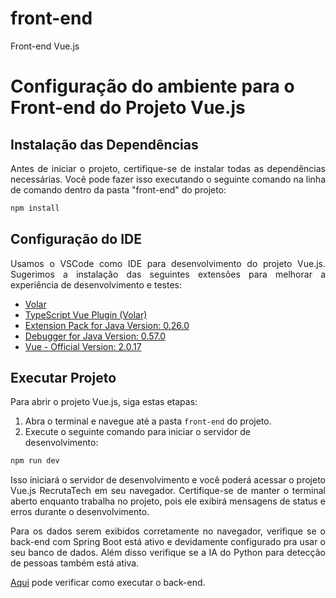 # front-end
Front-end Vue.js

# Configuração do ambiente para o Front-end do Projeto Vue.js

## Instalação das Dependências

<p align="justify">Antes de iniciar o projeto, certifique-se de instalar todas as dependências necessárias. Você pode fazer isso executando o seguinte comando na linha de comando dentro da pasta "front-end" do projeto:</p>

```sh
npm install
```

## Configuração do IDE

<p align="justify">Usamos o VSCode como IDE para desenvolvimento do projeto Vue.js. Sugerimos a instalação das seguintes extensões para melhorar a experiência de desenvolvimento e testes:</p>

- [Volar](https://marketplace.visualstudio.com/items?itemName=Vue.volar)
- [TypeScript Vue Plugin (Volar)](https://marketplace.visualstudio.com/items?itemName=Vue.vscode-typescript-vue-plugin)
- [Extension Pack for Java Version: 0.26.0](https://marketplace.visualstudio.com/items?itemName=vscjava.vscode-java-pack)
- [Debugger for Java Version: 0.57.0](https://marketplace.visualstudio.com/items?itemName=vscjava.vscode-java-debug)
- [Vue - Official Version: 2.0.17](https://marketplace.visualstudio.com/items?itemName=Vue.volar)

## Executar Projeto

Para abrir o projeto Vue.js, siga estas etapas:

1. Abra o terminal e navegue até a pasta `front-end` do projeto.
2. Execute o seguinte comando para iniciar o servidor de desenvolvimento:

```sh
npm run dev
```

<p align="justify">Isso iniciará o servidor de desenvolvimento e você poderá acessar o projeto Vue.js RecrutaTech em seu navegador. Certifique-se de manter o terminal aberto enquanto trabalha no projeto, pois ele exibirá mensagens de status e erros durante o desenvolvimento.</p>

<p align="justify">Para os dados serem exibidos corretamente no navegador, verifique se o back-end com Spring Boot está ativo e devidamente configurado pra usar o seu banco de dados. Além disso verifique se a IA do Python para detecção de pessoas também está ativa.</p>

[Aqui](https://github.com/Tech-Guardian/back-end) pode verificar como executar o back-end.